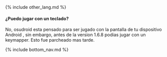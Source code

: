 {% include other_lang.md %}

#### ¿Puedo jugar con un teclado?

No, osudroid esta pensado para ser jugado con la pantalla de tu dispositivo Android , sin embargo, antes de la version 1.6.8 podias jugar con un keymapper. Esto fue parcheado mas tarde.

<!-- Don't touch this part thank you -->
{% include bottom_nav.md %}